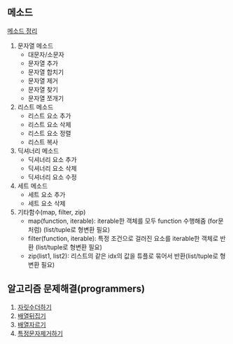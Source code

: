 ## 메소드
[메소드 정리](../Python/05_datastructure.md)
1. 문자열 메소드
    - 대문자/소문자
    - 문자열 추가
    - 문자열 합치기
    - 문자열 제거
    - 문자열 찾기
    - 문자열 쪼개기
2. 리스트 메소드
    - 리스트 요소 추가
    - 리스트 요소 삭제
    - 리스트 요소 정렬
    - 리스트 복사
3. 딕셔너리 메소드
    - 딕셔너리 요소 추가
    - 딕셔너리 요소 삭제
    - 딕셔너리 요소 수정
4. 세트 메소드
    - 세트 요소 추가
    - 세트 요소 삭제
5. 기타함수(map, filter, zip)
    - map(function, iterable): iterable한 객체를 모두 function 수행해줌 (for문처럼) (list/tuple로 형변환 필요)
    - filter(function, iterable): 특정 조건으로 걸러진 요소를 iterable한 객체로 반환 (list/tuple로 형변환 필요)
    - zip(list1, list2): 리스트의 같은 idx의 값을 튜플로 묶어서 반환(list/tuple로 형변환 필요)
## 알고리즘 문제해결(programmers)
1. [자릿수더하기](https://github.com/Dhyeonle9/algo/blob/7592859fd78d3cdbe57cc126144b0d014a961621/programmers/%EC%9E%90%EB%A6%BF%EC%88%98%EB%8D%94%ED%95%98%EA%B8%B0/sol.py)
2. [배열뒤집기](https://github.com/Dhyeonle9/algo/blob/7592859fd78d3cdbe57cc126144b0d014a961621/programmers/%EB%B0%B0%EC%97%B4%EB%92%A4%EC%A7%91%EA%B8%B0/sol.py)
3. [배열자르기](https://github.com/Dhyeonle9/algo/blob/7592859fd78d3cdbe57cc126144b0d014a961621/programmers/%EB%B0%B0%EC%97%B4%EC%9E%90%EB%A5%B4%EA%B8%B0/sol.py)
4. [특정문자제거하기](https://github.com/Dhyeonle9/algo/blob/7592859fd78d3cdbe57cc126144b0d014a961621/programmers/%ED%8A%B9%EC%A0%95%EB%AC%B8%EC%9E%90%EC%A0%9C%EA%B1%B0%ED%95%98%EA%B8%B0/sol.py)
